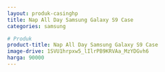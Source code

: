 ```yaml
---
layout: produk-casinghp
title: Nap All Day Samsung Galaxy S9 Case
categories: samsung

# Produk
product-title: Nap All Day Samsung Galaxy S9 Case
image-drive: 1SVU1hrpxw5_lIlrPB9KRVAa_MzYDGvh6
harga: 90000
---
```

